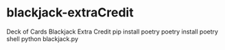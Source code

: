 # blackjack-extraCredit
Deck of Cards Blackjack Extra Credit
pip install poetry
poetry install
poetry shell
python blackjack.py

